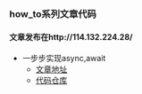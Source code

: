 ### how_to系列文章代码
#### 文章发布在http://114.132.224.28/

- 一步步实现async,await 
  - [文章地址](http://114.132.224.28/?p=244)
  - [代码仓库](https://github.com/cyanxxx/blogcode/tree/master/how_to_realize_aysnc_await)
